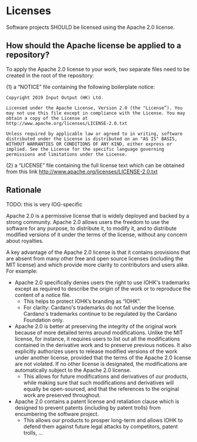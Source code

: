 # Licenses

Software projects SHOULD be licensed using the Apache 2.0 license.

## How should the Apache license be applied to a repository?

To apply the Apache 2.0 license to your work, two separate files need to be created in the root of the repository:


(1) a “NOTICE” file containing the following boilerplate notice:

```
Copyright 2019 Input Output (HK) Ltd.

Licensed under the Apache License, Version 2.0 (the "License”). You may not use this file except in compliance with the License. You may obtain a copy of the License at http://www.apache.org/licenses/LICENSE-2.0.txt

Unless required by applicable law or agreed to in writing, software distributed under the License is distributed on an "AS IS" BASIS, WITHOUT WARRANTIES OR CONDITIONS OF ANY KIND, either express or implied. See the License for the specific language governing permissions and limitations under the License.
```

(2) a “LICENSE” file containing the full license text which can be obtained from this link http://www.apache.org/licenses/LICENSE-2.0.txt

## Rationale

TODO: this is very IOG-specific

Apache 2.0 is a permissive license that is widely deployed and backed by a strong community. Apache 2.0 allows users the freedom to use the software for any purpose, to distribute it, to modify it, and to distribute modified versions of it under the terms of the license, without any concern about royalties.

A key advantage of the Apache 2.0 license is that it contains provisions that are absent from many other free and open source licenses (including the MIT license) and which provide more clarity to contributors and users alike. For example:

- Apache 2.0 specifically denies users the right to use IOHK's trademarks except as required to describe the origin of the work or to reproduce the content of a notice file.
   - This helps to protect IOHK’s branding as “IOHK”.
   - For clarity: Cardano's trademarks do not fall under the license. Cardano's trademarks continue to be regulated by the Cardano Foundation only.
- Apache 2.0 is better at preserving the integrity of the original work because of more detailed terms around modifications. Unlike the MIT license, for instance, it requires users to list out all the modifications contained in the derivative work and to preserve previous notices. It also explicitly authorizes users to release modified versions of the work under another license, provided that the terms of the Apache 2.0 license are not violated. If no other license is designated, the modifications are automatically subject to the Apache 2.0 license.
   - This allows for future modifications and derivatives of our products, while making sure that such modifications and derivatives will equally be open-sourced, and that the references to the original work are preserved throughout.
- Apache 2.0 contains a patent license and retaliation clause which is designed to prevent patents (including by patent trolls) from encumbering the software project.
   - This allows our products to prosper long-term and allows IOHK to defend them against future legal attacks by competitors, patent trolls, ...
